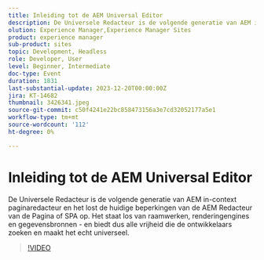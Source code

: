 ```yaml
---
title: Inleiding tot de AEM Universal Editor
description: De Universele Redacteur is de volgende generatie van AEM in-context paginaredacteur en het lost de huidige beperkingen van de AEM Redacteur van de Pagina of SPA op. Het staat los van raamwerken, renderingengines en gegevensbronnen - en biedt dus alle vrijheid die de ontwikkelaars zoeken en maakt het echt universeel.
olution: Experience Manager,Experience Manager Sites
product: experience manager
sub-product: sites
topic: Development, Headless
role: Developer, User
level: Beginner, Intermediate
doc-type: Event
duration: 1831
last-substantial-update: 2023-12-20T00:00:00Z
jira: KT-14682
thumbnail: 3426341.jpeg
source-git-commit: c50f4241e22bc858473156a3e7cd32052177a5e1
workflow-type: tm+mt
source-wordcount: '112'
ht-degree: 0%

---
```



# Inleiding tot de AEM Universal Editor

De Universele Redacteur is de volgende generatie van AEM in-context paginaredacteur en het lost de huidige beperkingen van de AEM Redacteur van de Pagina of SPA op. Het staat los van raamwerken, renderingengines en gegevensbronnen - en biedt dus alle vrijheid die de ontwikkelaars zoeken en maakt het echt universeel.

>[!VIDEO](https://video.tv.adobe.com/v/3426341/?learn=on)
